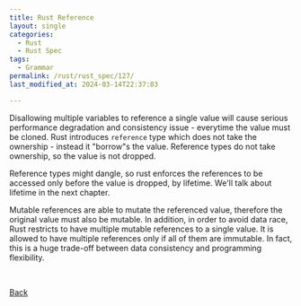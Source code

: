 ```yaml
---
title: Rust Reference
layout: single
categories:
  - Rust
  - Rust Spec
tags:
  - Grammar
permalink: /rust/rust_spec/127/
last_modified_at: 2024-03-14T22:37:03

---
```


Disallowing multiple variables to reference a single value will cause serious performance degradation and consistency issue - everytime the value must be cloned.
Rust introduces `reference` type which does not take the ownership - instead it "borrow"s the value.
Reference types do not take ownership, so the value is not dropped.

Reference types might dangle, so rust enforces the references to be accessed only before the value is dropped, by lifetime.
We'll talk about lifetime in the next chapter.

Mutable references are able to mutate the referenced value, therefore the original value must also be mutable.
In addition, in order to avoid data race, Rust restricts to have multiple mutable references to a single value.
It is allowed to have multiple references only if all of them are immutable.
In fact, this is a huge trade-off between data consistency and programming flexibility.

<br>

[Back](/rust/rust_spec/)